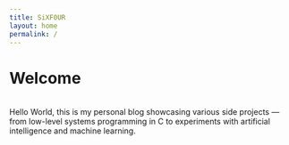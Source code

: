 ```yaml
---
title: SiXF0UR
layout: home
permalink: /
---
```

# Welcome
<br>
Hello World, this is my personal blog showcasing various side projects — from low-level systems programming in C to experiments with artificial intelligence and machine learning.
